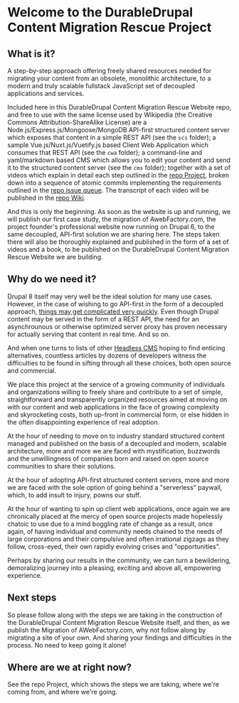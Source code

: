 # Welcome to the DurableDrupal Content Migration Rescue Project

## What is it?

A step-by-step approach offering freely shared resources needed for migrating your content from an obsolete, monolithic architecture, to a modern and truly scalable fullstack JavaScript set of decoupled applications and services.

Included here in this DurableDrupal Content Migration Rescue Website repo, and free to use with the same license used by Wikipedia (the Creative Commons Attribution-ShareAlike License) are a Node.js/Express.js/Mongoose/MongoDB API-first structured content server which exposes that content in a simple REST API (see the `scs` folder); a sample Vue.js/Nuxt.js/Vuetify.js based Client Web Application which consumes that REST API (see the `cwa` folder); a command-line and yaml/markdown based CMS which allows you to edit your content and send it to the structured content server (see the `cms` folder); together with a set of videos which explain in detail each step outlined in the [repo Project](https://github.com/DurableDrupal/ddcmr/projects/1), broken down into a sequence of atomic commits implementing the requirements outlined in the [repo issue queue](https://github.com/DurableDrupal/ddcmr/issues). The transcript of each video will be published in the [repo Wiki](https://github.com/DurableDrupal/ddcmr/wiki).

And this is only the beginning. As soon as the website is up and running, we will publish our first case study, the migration of AwebFactory.com, the project founder's professional website now running on Drupal 6, to the same decoupled, API-first solution we are sharing here. The steps taken there will also be thoroughly explained and published in the form of a set of videos and a book, to be published on the DurableDrupal Content Migration Rescue Website we are building.

## Why do we need it?

Drupal 8 itself may very well be the ideal solution for many use cases. However, in the case of wishing to go API-first in the form of a decoupled approach, [things may get complicated very quickly](https://events.drupal.org/nashville2018/sessions/decoupled-drupal-hard-problems). Even though Drupal content may be served in the form of a REST API, the need for an asynchrounous or otherwise optimized server proxy has proven necessary for actually serving that content in real time. And so on.

And when one turns to lists of other [Headless CMS](https://headlesscms.org/) hoping to find enticing alternatives, countless articles by dozens of developers witness the difficulties to be found in sifting through all these choices, both open source and commercial.

We place this project at the service of a growing community of individuals and organizations willing to freely share and contribute to a set of simple, straightforward and transparently organized resources aimed at moving on with our content and web applications in the face of growing complexity and skyrocketing costs, both up-front in commercial form, or else hidden in the often disappointing experience of real adoption.

At the hour of needing to move on to industry standard structured content managed and published on the basis of a decoupled and modern, scalable architecture, more and more we are faced with mystification, buzzwords and the unwillingness of companies born and raised on open source communities to share their solutions.

At the hour of adopting API-first structured content servers, more and more we are faced with the sole option of going behind a "serverless" paywall, which, to add insult to injury, powns our stuff.

At the hour of wanting to spin up client web applications, once again we are chronically placed at the mercy of open source projects made hopelessly chatoic to use due to a mind boggling rate of change as a result, once again, of having individual and community needs chained to the needs of large corporations and their compulsive and often irrational zigzags as they follow, cross-eyed, their own rapidly evolving crises and "opportunities".

Perhaps by sharing our results in the community, we can turn a bewildering, demoralizing journey into a pleasing, exciting and above all, empowering experience.

## Next steps

So please follow along with the steps we are taking in the construction of the DurableDrupal Content Migration Rescue Website itself, and then, as we publish the Migration of AWebFactory.com, why not follow along by migrating a site of your own. And sharing your findings and difficulties in the process. No need to keep going it alone!

## Where are we at right now?

See the repo Project, which shows the steps we are taking, where we're coming from, and where we're going.

